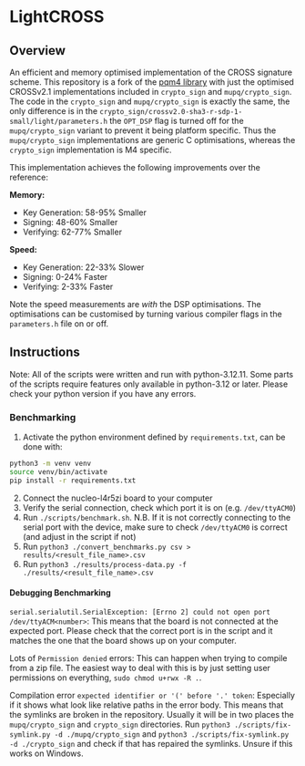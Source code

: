 # LightCROSS

## Overview

An efficient and memory optimised implementation of the CROSS signature scheme. This repository is a fork of the
[pqm4 library](https://github.com/mupq/pqm4) with just the optimised CROSSv2.1 implementations included in `crypto_sign` and `mupq/crypto_sign`. 
The code in the `crypto_sign` and `mupq/crypto_sign` is exactly the same, the only difference is in the 
`crypto_sign/crossv2.0-sha3-r-sdp-1-small/light/parameters.h` the `OPT_DSP` flag is turned off for the `mupq/crypto_sign` variant to prevent it being platform specific. Thus the `mupq/crypto_sign` implementations are generic C optimisations, whereas the `crypto_sign` implementation is M4 specific.

This implementation achieves the following improvements over the reference:

**Memory:**
- Key Generation: 58-95\% Smaller
- Signing: 48-60\% Smaller
- Verifying: 62-77\% Smaller

**Speed:**
- Key Generation: 22-33\% Slower
- Signing: 0-24\% Faster
- Verifying: 2-33\% Faster

Note the speed measurements are *with* the DSP optimisations. The optimisations
can be customised by turning various compiler flags in the `parameters.h` file on or off.

## Instructions

Note: All of the scripts were written and run with python-3.12.11. Some parts of the
scripts require features only available in python-3.12 or later. Please check your
python version if you have any errors.

### Benchmarking

1. Activate the python environment defined by `requirements.txt`, can be done with:
  ```bash
python3 -m venv venv
source venv/bin/activate
pip install -r requirements.txt
```
2. Connect the nucleo-l4r5zi board to your computer
3. Verify the serial connection, check which port it is on (e.g. `/dev/ttyACM0`)
4. Run `./scripts/benchmark.sh`.
  N.B. If it is not correctly connecting to the serial port with the device, make sure to check `/dev/ttyACM0` is correct (and adjust in the script if not)
5. Run `python3 ./convert_benchmarks.py csv > results/<result_file_name>.csv`
6. Run `python3 ./results/process-data.py -f ./results/<result_file_name>.csv`

#### Debugging Benchmarking

`serial.serialutil.SerialException: [Errno 2] could not open port /dev/ttyACM<number>`:
  This means that the board is not connected at the expected port. Please check that the
  correct port is in the script and it matches the one that the board shows up on your
  computer.

Lots of `Permission denied` errors:
  This can happen when trying to compile from a zip file. The easiest way to deal with this
  is by just setting user permissions on everything, `sudo chmod u+rwx -R .`.

Compilation error `expected identifier or '(' before '.' token`:
  Especially if it shows what look like relative paths in the error body. This means
  that the symlinks are broken in the repository. Usually it will be in two places the
  `mupq/crypto_sign` and `crypto_sign` directories. Run 
  `python3 ./scripts/fix-symlink.py -d ./mupq/crypto_sign` and 
  `python3 ./scripts/fix-symlink.py -d ./crypto_sign`
  and check if that has repaired the symlinks. Unsure if this works on Windows.
